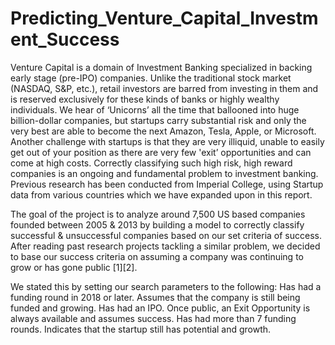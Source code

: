 # Predicting_Venture_Capital_Investment_Success

Venture Capital is a domain of Investment Banking specialized in backing early stage (pre-IPO) companies. Unlike the traditional stock market (NASDAQ, S&P, etc.), retail investors are barred from investing in them and is reserved exclusively for these kinds of banks or highly wealthy individuals. We hear of ‘Unicorns’ all the time that ballooned into huge billion-dollar companies, but startups carry substantial risk and only the very best are able to become the next Amazon, Tesla, Apple, or Microsoft. Another challenge with startups is that they are very illiquid, unable to easily get out of your position as there are very few 'exit’ opportunities and can come at high costs. Correctly classifying such high risk, high reward companies is an ongoing and fundamental problem to investment banking. Previous research has been conducted from Imperial College, using Startup data from various countries which we have expanded upon in this report. 

The goal of the project is to analyze around 7,500 US based companies founded between 2005 & 2013 by building a model to correctly classify successful & unsuccessful companies based on our set criteria of success.  After reading past research projects tackling a similar problem, we decided to base our success criteria on assuming a company was continuing to grow or has gone public [1][2].  

We stated this by setting our search parameters to the following: 
    Has had a funding round in 2018 or later. 
        Assumes that the company is still being funded and growing. 
    Has had an IPO. 
        Once public, an Exit Opportunity is always available and assumes success. 
    Has had more than 7 funding rounds. 
        Indicates that the startup still has potential and growth. 
